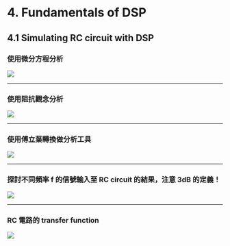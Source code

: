 # 4. Fundamentals of DSP
## 4.1 Simulating RC circuit with DSP

### 使用微分方程分析
![](https://i.imgur.com/cajskLT.jpg)

---
### 使用阻抗觀念分析
![](https://i.imgur.com/ZVNaTQn.jpg)


---
### 使用傅立葉轉換做分析工具
![](https://i.imgur.com/fLoiAOm.jpg)


---
### 探討不同頻率 f 的信號輸入至 RC circuit 的結果，注意 3dB 的定義！
![](https://i.imgur.com/GLe5iA0.jpg)

---
### RC 電路的 transfer function
![](https://i.imgur.com/cSlu1mL.png)











